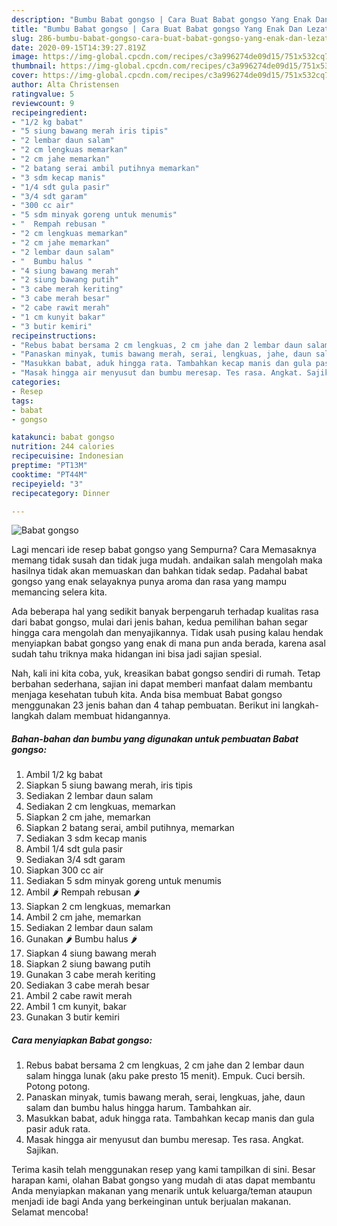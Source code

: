 ```yaml
---
description: "Bumbu Babat gongso | Cara Buat Babat gongso Yang Enak Dan Lezat"
title: "Bumbu Babat gongso | Cara Buat Babat gongso Yang Enak Dan Lezat"
slug: 286-bumbu-babat-gongso-cara-buat-babat-gongso-yang-enak-dan-lezat
date: 2020-09-15T14:39:27.819Z
image: https://img-global.cpcdn.com/recipes/c3a996274de09d15/751x532cq70/babat-gongso-foto-resep-utama.jpg
thumbnail: https://img-global.cpcdn.com/recipes/c3a996274de09d15/751x532cq70/babat-gongso-foto-resep-utama.jpg
cover: https://img-global.cpcdn.com/recipes/c3a996274de09d15/751x532cq70/babat-gongso-foto-resep-utama.jpg
author: Alta Christensen
ratingvalue: 5
reviewcount: 9
recipeingredient:
- "1/2 kg babat"
- "5 siung bawang merah iris tipis"
- "2 lembar daun salam"
- "2 cm lengkuas memarkan"
- "2 cm jahe memarkan"
- "2 batang serai ambil putihnya memarkan"
- "3 sdm kecap manis"
- "1/4 sdt gula pasir"
- "3/4 sdt garam"
- "300 cc air"
- "5 sdm minyak goreng untuk menumis"
- "  Rempah rebusan "
- "2 cm lengkuas memarkan"
- "2 cm jahe memarkan"
- "2 lembar daun salam"
- "  Bumbu halus "
- "4 siung bawang merah"
- "2 siung bawang putih"
- "3 cabe merah keriting"
- "3 cabe merah besar"
- "2 cabe rawit merah"
- "1 cm kunyit bakar"
- "3 butir kemiri"
recipeinstructions:
- "Rebus babat bersama 2 cm lengkuas, 2 cm jahe dan 2 lembar daun salam hingga lunak (aku pake presto 15 menit). Empuk. Cuci bersih. Potong potong."
- "Panaskan minyak, tumis bawang merah, serai, lengkuas, jahe, daun salam dan bumbu halus hingga harum. Tambahkan air."
- "Masukkan babat, aduk hingga rata. Tambahkan kecap manis dan gula pasir aduk rata."
- "Masak hingga air menyusut dan bumbu meresap. Tes rasa. Angkat. Sajikan."
categories:
- Resep
tags:
- babat
- gongso

katakunci: babat gongso 
nutrition: 244 calories
recipecuisine: Indonesian
preptime: "PT13M"
cooktime: "PT44M"
recipeyield: "3"
recipecategory: Dinner

---
```



![Babat gongso](https://img-global.cpcdn.com/recipes/c3a996274de09d15/751x532cq70/babat-gongso-foto-resep-utama.jpg)

Lagi mencari ide resep babat gongso yang Sempurna? Cara Memasaknya memang tidak susah dan tidak juga mudah. andaikan salah mengolah maka hasilnya tidak akan memuaskan dan bahkan tidak sedap. Padahal babat gongso yang enak selayaknya punya aroma dan rasa yang mampu memancing selera kita.



Ada beberapa hal yang sedikit banyak berpengaruh terhadap kualitas rasa dari babat gongso, mulai dari jenis bahan, kedua pemilihan bahan segar hingga cara mengolah dan menyajikannya. Tidak usah pusing kalau hendak menyiapkan babat gongso yang enak di mana pun anda berada, karena asal sudah tahu triknya maka hidangan ini bisa jadi sajian spesial.


Nah, kali ini kita coba, yuk, kreasikan babat gongso sendiri di rumah. Tetap berbahan sederhana, sajian ini dapat memberi manfaat dalam membantu menjaga kesehatan tubuh kita. Anda bisa membuat Babat gongso menggunakan 23 jenis bahan dan 4 tahap pembuatan. Berikut ini langkah-langkah dalam membuat hidangannya.

<!--inarticleads1-->

##### Bahan-bahan dan bumbu yang digunakan untuk pembuatan Babat gongso:

1. Ambil 1/2 kg babat
1. Siapkan 5 siung bawang merah, iris tipis
1. Sediakan 2 lembar daun salam
1. Sediakan 2 cm lengkuas, memarkan
1. Siapkan 2 cm jahe, memarkan
1. Siapkan 2 batang serai, ambil putihnya, memarkan
1. Sediakan 3 sdm kecap manis
1. Ambil 1/4 sdt gula pasir
1. Sediakan 3/4 sdt garam
1. Siapkan 300 cc air
1. Sediakan 5 sdm minyak goreng untuk menumis
1. Ambil  🌶 Rempah rebusan 🌶
1. Siapkan 2 cm lengkuas, memarkan
1. Ambil 2 cm jahe, memarkan
1. Sediakan 2 lembar daun salam
1. Gunakan  🌶 Bumbu halus 🌶
1. Siapkan 4 siung bawang merah
1. Siapkan 2 siung bawang putih
1. Gunakan 3 cabe merah keriting
1. Sediakan 3 cabe merah besar
1. Ambil 2 cabe rawit merah
1. Ambil 1 cm kunyit, bakar
1. Gunakan 3 butir kemiri




<!--inarticleads2-->

##### Cara menyiapkan Babat gongso:

1. Rebus babat bersama 2 cm lengkuas, 2 cm jahe dan 2 lembar daun salam hingga lunak (aku pake presto 15 menit). Empuk. Cuci bersih. Potong potong.
1. Panaskan minyak, tumis bawang merah, serai, lengkuas, jahe, daun salam dan bumbu halus hingga harum. Tambahkan air.
1. Masukkan babat, aduk hingga rata. Tambahkan kecap manis dan gula pasir aduk rata.
1. Masak hingga air menyusut dan bumbu meresap. Tes rasa. Angkat. Sajikan.




Terima kasih telah menggunakan resep yang kami tampilkan di sini. Besar harapan kami, olahan Babat gongso yang mudah di atas dapat membantu Anda menyiapkan makanan yang menarik untuk keluarga/teman ataupun menjadi ide bagi Anda yang berkeinginan untuk berjualan makanan. Selamat mencoba!
